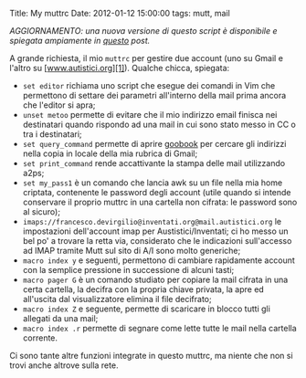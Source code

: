 Title: My muttrc
Date:  2012-01-12 15:00:00
tags: mutt, mail

_AGGIORNAMENTO: una nuova versione di questo script è disponibile e spiegata ampiamente in [questo][update] post._

A grande richiesta, il mio `muttrc` per gestire due account (uno su Gmail e l'altro su [www.autistici.org][1]). Qualche chicca, spiegata:

 * `set editor` richiama uno script che esegue dei comandi in Vim che permettono di settare dei parametri all'interno della mail prima ancora che l'editor si apra;
 * `unset metoo` permette di evitare che il mio indirizzo email finisca nei destinatari quando rispondo ad una mail in cui sono stato messo in CC o tra i destinatari;
 * `set query_command` permette di aprire [goobook][2] per cercare gli indirizzi nella copia in locale della mia rubrica di Gmail;
 * `set print_command` rende accattivante la stampa delle mail utilizzando a2ps;
 * `set my_pass1` è un comando che lancia awk su un file nella mia home criptata, contenente le password degli account (utile quando si intende conservare il proprio muttrc in una cartella non cifrata: le password sono al sicuro);
 * `imaps://francesco.devirgilio@inventati.org@mail.autistici.org` le impostazioni dell'account imap per Austistici/Inventati; ci ho messo un bel po' a trovare la retta via, considerato che le indicazioni sull'accesso ad IMAP tramite Mutt sul sito di A/I sono molto generiche;
 * `macro index y` e seguenti, permettono di cambiare rapidamente account con la semplice pressione in successione di alcuni tasti;
 * `macro pager G` è un comando studiato per copiare la mail cifrata in una certa cartella, la decifra con la propria chiave privata, la apre ed all'uscita dal visualizzatore elimina il file decifrato;
 * `macro index Z` e seguente, permette di scaricare in blocco tutti gli allegati da una mail;
 * `macro index .r` permette di segnare come lette tutte le mail nella cartella corrente.

Ci sono tante altre funzioni integrate in questo muttrc, ma niente che non si trovi anche altrove sulla rete.

   [1]: http://www.autistici.org
   [2]: https://code.google.com/p/goobook/
   [update]: [[log/2012/03/muttrc-take-2.html]]
